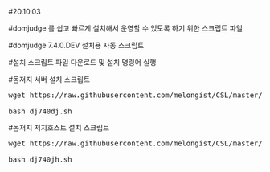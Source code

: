 #20.10.03

#domjudge 를 쉽고 빠르게 설치해서 운영할 수 있도록 하기 위한 스크립트 파일

#domjudge 7.4.0.DEV 설치용 자동 스크립트

#설치 스크립트 파일 다운로드 및 설치 명령어 실행

#돔저지 서버 설치 스크립트
<pre>
wget https://raw.githubusercontent.com/melongist/CSL/master/domjudge/dj740dj.sh

bash dj740dj.sh
</pre>

#돔저지 저지호스트 설치 스크립트
<pre>
wget https://raw.githubusercontent.com/melongist/CSL/master/domjudge/dj740jh.sh

bash dj740jh.sh
</pre>

